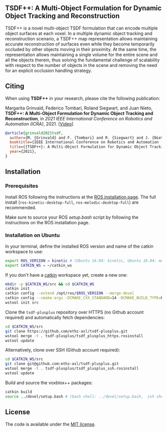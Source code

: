 ## TSDF++: A Multi-Object Formulation for Dynamic Object Tracking and Reconstruction

TSDF++ is a novel multi-object TSDF formulation that can encode multiple object surfaces at each voxel. In a multiple dynamic object tracking and reconstruction scenario, a TSDF++ map representation allows maintaining accurate reconstruction of surfaces even while they become temporarily occluded by other objects moving in their proximity. At the same time, the representation allows maintaining a single volume for the entire scene and all the objects therein, thus solving the fundamental challenge of scalability with respect to the number of objects in the scene and removing the need for an explicit occlusion handling strategy.

## Citing 

When using **TSDF++** in your research, please cite the following publication:

Margarita Grinvald, Federico Tombari, Roland Siegwart, and Juan Nieto, **TSDF++: A Multi-Object Formulation for Dynamic Object Tracking and Reconstruction**, in _2021 IEEE International Conference on Robotics and Automation (ICRA)_, 2021. [[Video](https://youtu.be/dSJmoeVasI0)]

```bibtex
@article{grinvald2021tsdf,
  author={M. {Grinvald} and F. {Tombari} and R. {Siegwart} and J. {Nieto}},
  booktitle={IEEE International Conference on Robotics and Automation (ICRA)},
  title={{TSDF++}: A Multi-Object Formulation for Dynamic Object Tracking and Reconstruction},
  year={2021},
}
```

## Installation


### Prerequisites
Install ROS following the instructions at the [ROS installation page](http://wiki.ros.org/ROS/Installation). The full install (`ros-kinetic-desktop-full`, `ros-melodic-desktop-full`) are recommended. 

Make sure to source your ROS _setup.bash_ script by following the instructions on the ROS installation page.

### Installation on Ubuntu
In your terminal, define the installed ROS version and name of the catkin workspace to use:
```bash
export ROS_VERSION = kinetic # (Ubuntu 16.04: kinetic, Ubuntu 18.04: melodic)
export CATKIN_WS = ~/catkin_ws
```

If you don't have a [catkin](http://wiki.ros.org/catkin) workspace yet, create a new one:
```bash
mkdir -p $CATKIN_WS/src && cd $CATKIN_WS
catkin init
catkin config --extend /opt/ros/$ROS_VERSION --merge-devel 
catkin config --cmake-args -DCMAKE_CXX_STANDARD=14 -DCMAKE_BUILD_TYPE=Release
wstool init src
```

Clone the `tsdf-plusplus` repository over HTTPS (no Github account required) and automatically fetch dependencies:
```bash
cd $CATKIN_WS/src
git clone https://github.com/ethz-asl/tsdf-plusplus.git
wstool merge -t . tsdf-plusplus/tsdf_plusplus_https.rosinstall
wstool update
```

Alternatively, clone over SSH (Github account required):
```bash
cd $CATKIN_WS/src
git clone git@github.com:ethz-asl/tsdf-plusplus.git
wstool merge -t . tsdf-plusplus/tsdf_plusplus_ssh.rosinstall
wstool update
```

Build and source the voxblox++ packages:
```bash
catkin build 
source ../devel/setup.bash # (bash shell: ../devel/setup.bash,  zsh shell: ../devel/setup.zsh)
```

## License
The code is available under the [MIT license](https://github.com/ethz-asl/tsdf-plusplus/blob/master/LICENSE).
